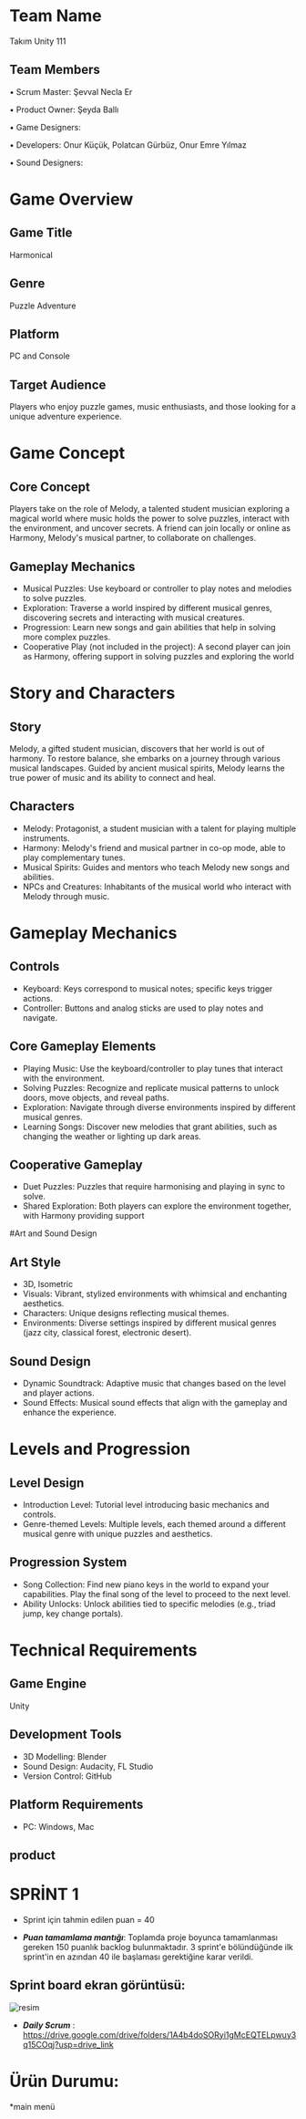 # Team Name
Takım Unity 111

## Team Members
• Scrum Master: Şevval Necla Er 

• Product Owner: Şeyda Ballı

• Game Designers: 

• Developers: Onur Küçük, Polatcan Gürbüz, Onur Emre Yılmaz 

• Sound Designers: 


# Game Overview

## Game Title
Harmonical 

## Genre
Puzzle Adventure

## Platform
PC and Console

## Target Audience
Players who enjoy puzzle games, music enthusiasts, and those looking for a unique adventure experience.


# Game Concept

## Core Concept
Players take on the role of Melody, a talented student musician exploring a magical world where music holds the power to solve puzzles, interact with the environment, and uncover secrets. A friend can join locally or online as Harmony, Melody's musical partner, to collaborate on challenges.

## Gameplay Mechanics
* Musical Puzzles: Use keyboard or controller to play notes and melodies to solve puzzles.
* Exploration: Traverse a world inspired by different musical genres, discovering secrets and interacting with musical creatures.
* Progression: Learn new songs and gain abilities that help in solving more complex puzzles.
* Cooperative Play (not included in the project): A second player can join as Harmony, offering support in solving puzzles and exploring the world

# Story and Characters

## Story
 Melody, a gifted student musician, discovers that her world is out of harmony. To restore balance, she embarks on a journey through various musical landscapes. Guided by ancient musical spirits, Melody learns the true power of music and its ability to connect and heal.

## Characters
* Melody: Protagonist, a student musician with a talent for playing multiple instruments.
* Harmony: Melody's friend and musical partner in co-op mode, able to play complementary tunes.
* Musical Spirits: Guides and mentors who teach Melody new songs and abilities.
* NPCs and Creatures: Inhabitants of the musical world who interact with Melody through music.

# Gameplay Mechanics

## Controls
* Keyboard: Keys correspond to musical notes; specific keys trigger actions.
* Controller: Buttons and analog sticks are used to play notes and navigate.

## Core Gameplay Elements
* Playing Music: Use the keyboard/controller to play tunes that interact with the environment.
* Solving Puzzles: Recognize and replicate musical patterns to unlock doors, move objects, and reveal paths.
* Exploration: Navigate through diverse environments inspired by different musical genres.
* Learning Songs: Discover new melodies that grant abilities, such as changing the weather or lighting up dark areas.

## Cooperative Gameplay
* Duet Puzzles: Puzzles that require harmonising and playing in sync to solve.
* Shared Exploration: Both players can explore the environment together, with Harmony providing support

#Art and Sound Design

## Art Style
* 3D, Isometric
* Visuals: Vibrant, stylized environments with whimsical and enchanting aesthetics.
* Characters: Unique designs reflecting musical themes.
* Environments: Diverse settings inspired by different musical genres (jazz city, classical forest, electronic desert).
  
## Sound Design
* Dynamic Soundtrack: Adaptive music that changes based on the level and player actions.
* Sound Effects: Musical sound effects that align with the gameplay and enhance the experience.

# Levels and Progression

## Level Design
* Introduction Level: Tutorial level introducing basic mechanics and controls.
* Genre-themed Levels: Multiple levels, each themed around a different musical genre with unique puzzles and aesthetics.

## Progression System
* Song Collection: Find new piano keys in the world to expand your capabilities. Play the final song of the level to proceed to the next level.
* Ability Unlocks: Unlock abilities tied to specific melodies (e.g., triad jump, key change portals).

# Technical Requirements
## Game Engine
Unity

## Development Tools
* 3D Modelling: Blender
* Sound Design: Audacity, FL Studio
* Version Control: GitHub

## Platform Requirements
* PC: Windows, Mac

## product
# SPRİNT 1 

* Sprint için tahmin edilen puan = 40

* ***Puan tamamlama mantığı***: Toplamda proje boyunca tamamlanması gereken 150 puanlık backlog bulunmaktadır.
   3 sprint'e bölündüğünde ilk sprint'in en azından 40 ile başlaması gerektiğine karar verildi.

  
## Sprint board ekran görüntüsü: 
![resim](https://github.com/OnurKck8/Bootcamp111/blob/016d9f5ea64490b66237e1bb426f4fc70e827ade/Ekran%20g%C3%B6r%C3%BCnt%C3%BCs%C3%BC%202024-07-07%20204047.png)


* ***Daily Scrum*** : https://drive.google.com/drive/folders/1A4b4doSORyi1gMcEQTELpwuy3q15COqj?usp=drive_link

# Ürün Durumu:

*main menü 


  










 
















